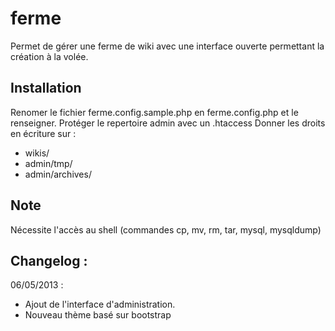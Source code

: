 ferme
=====

Permet de gérer une ferme de wiki avec une interface ouverte permettant la création à la volée.

Installation
------------

Renomer le fichier ferme.config.sample.php en ferme.config.php et le renseigner.
Protéger le repertoire admin avec un .htaccess
Donner les droits en écriture sur :
 - wikis/
 - admin/tmp/
 - admin/archives/

Note
----

Nécessite l'accès au shell (commandes cp, mv, rm, tar, mysql, mysqldump)

Changelog : 
-----------
06/05/2013 : 
 - Ajout de l'interface d'administration.
 - Nouveau thème basé sur bootstrap

